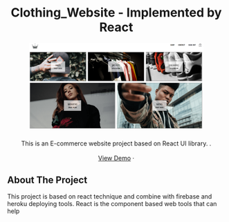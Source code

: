 <p align="center">
   <h1 align="center">Clothing_Website - Implemented by React</h2>
   <p align="center">
    <a title="Facebook [Public domain]" href="https://clothing-store-live-react.herokuapp.com/">
    <img width="80%" alt="React-icon" src="https://github.com/KoYuYu/Clothing_Website/blob/master/e-commerce.png"></a>
  </a>
  <h3 align="center"></h3>
  <p align="center">
    This is an E-commerce website project based on React UI library. .<br><br>
    <a href="https://clothing-store-live-react.herokuapp.com/">View Demo</a>
    ·
  </p>
</p>

## About The Project

This project is based on react technique and combine with firebase and heroku deploying tools. React is the component based web tools that can
help
